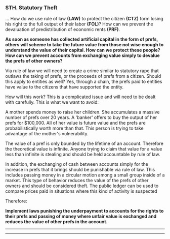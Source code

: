 
### STH. Statutory Theft

... How do we use rule of law **(LAW)** to protect the citizen **(CTZ)** form losing his right to the full output of their labor **(FOL)**? How can we prevent the devaluation of predistribution of economic rents **(PRF)**.

**As soon as someone has collected artificial capital in the form of prefs, others will scheme to take the future value from those not wise enough to understand the value of their capital.  How can we protect these people? How can we prevent accounts from exchanging value simply to devalue the prefs of other owners?**

Via rule of law we will need to create a crime similar to statutory rape that outlaws the taking of prefs, or the proceeds of prefs from a citizen.  Should this apply to entities as well?  Yes, through a chain, the prefs paid to entities have value to the citizens that have supported the entity.

How will this work?  This is a complicated issue and will need to be dealt with carefully.  This is what we want to avoid:

A mother spends money to raise her children.  She accumulates a massive number of prefs over 20 years.  A 'banker' offers to buy the output of her prefs for $100,000.  All of her value is future value and the prefs are probabilistically worth more than that.  This person is trying to take advantage of the mother's vulnerability.

The value of a pref is only bounded by the lifetime of an account.  Therefore the theoretical value is infinite.  Anyone trying to claim that value for a value less than infinite is stealing and should be held accountable by rule of law.

In addition, the exchanging of cash between accounts simply for the increase in prefs that it brings should be punishable via rule of law.  This includes passing money in a circular motion among a small group inside of a market.  This type of behavior reduces the value of the prefs of other owners and should be considered theft.  The public ledger can be used to compare prices paid in situations where this kind of activity is suspected

Therefore:

**Implement laws punishing the underpayment to accounts for the rights to their prefs and passing of money where unfair value is exchanged and reduces the value of other prefs in the account.**

----------

----------











